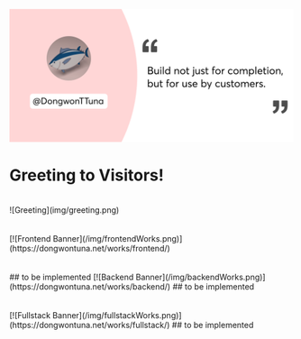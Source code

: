 ![Top Banner](img/topBanner.png)
# Greeting to Visitors!
<br/>
![Greeting](img/greeting.png)
<br/>
<br/>
<br/>
[![Frontend Banner](/img/frontendWorks.png)](https://dongwontuna.net/works/frontend/)
<br/>
<br/>
<br/>
## to be implemented
[![Backend Banner](/img/backendWorks.png)](https://dongwontuna.net/works/backend/)
## to be implemented
<br/>
<br/>
<br/>
[![Fullstack Banner](/img/fullstackWorks.png)](https://dongwontuna.net/works/fullstack/)
## to be implemented
<br/>
<br/>
<br/>